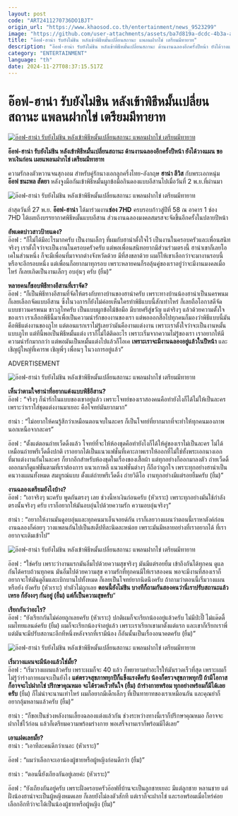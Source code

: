 ```yaml
---
layout: post
code: "ART2411270736DO1BJT"
origin_url: "https://www.khaosod.co.th/entertainment/news_9523299"
image: "https://github.com/user-attachments/assets/ba7d819a-dcdc-4b3a-a8f4-b31d4f64ee36"
title: "อ๊อฟ-ฮาน่า รับยังไม่ชิน หลังเข้าพิธีหมั้นเปลี่ยนสถานะ แพลนฝากไข่ เตรียมมีทายาท"
description: "อ๊อฟ-ฮาน่า รับยังไม่ชิน หลังเข้าพิธีหมั้นเปลี่ยนสถานะ ด้านงานฉลองอีกครั้งปีหน้า ยังได้วางแผน ขอหาเงินก่อน เผยแพลนฝากไข่ เตรียมมีทายาท"
category: "ENTERTAINMENT"
language: "th"
date: 2024-11-27T08:37:15.517Z
---
```


# อ๊อฟ-ฮาน่า รับยังไม่ชิน หลังเข้าพิธีหมั้นเปลี่ยนสถานะ แพลนฝากไข่ เตรียมมีทายาท

[![อ๊อฟ-ฮาน่า รับยังไม่ชิน หลังเข้าพิธีหมั้นเปลี่ยนสถานะ แพลนฝากไข่ เตรียมมีทายาท](https://www.khaosod.co.th/wpapp/uploads/2024/11/aof_haha_271167-1.jpg "อ๊อฟ-ฮาน่า รับยังไม่ชิน หลังเข้าพิธีหมั้นเปลี่ยนสถานะ แพลนฝากไข่ เตรียมมีทายาท")](https://www.khaosod.co.th/wpapp/uploads/2024/11/aof_haha_271167-1.jpg)

**อ๊อฟ-ฮาน่า รับยังไม่ชิน หลังเข้าพิธีหมั้นเปลี่ยนสถานะ ด้านงานฉลองอีกครั้งปีหน้า ยังได้วางแผน ขอหาเงินก่อน เผยแพลนฝากไข่ เตรียมมีทายาท**

ความรักลงตัวหวานจนสุกงอม สำหรับคู่รักนางเอกลูกครึ่งไทย-อังกฤษ **ฮาน่า ลีวิส** กับพระเอกหนุ่ม **อ๊อฟ ชนะพล สัตยา** หลังจูงมือกันเข้าพิธีหมั้นผูกข้อมือกินดองแบบอีสานไปเมื่อวันที่ 2 พ.ย.ที่ผ่านมา

![อ๊อฟ-ฮาน่า รับยังไม่ชิน หลังเข้าพิธีหมั้นเปลี่ยนสถานะ แพลนฝากไข่ เตรียมมีทายาท](https://www.khaosod.co.th/wpapp/uploads/2024/11/aof_haha_271167-7.jpg)

ล่าสุดวันที่ 27 พ.ย. **อ๊อฟ-ฮาน่า** ได้มาร่วมงาน**ช่อง 7HD** ครบรอบก้าวสู่ปีที่ 58 ณ อาคาร 1 ช่อง 7HD ได้เผยถึงบรรยากาศพิธีหมั้นแบบอีสาน ส่วนงานฉลองมงคลสมรสจะจัดขึ้นอีกครั้งในปลายปีหน้า

**อัพเดตบ่าวสาวป้ายแดง?**  
อ๊อฟ : “ก็ไม่ได้มีอะไรมากครับ เป็นงานเล็กๆ ที่ผมกับฮาน่าตั้งใจไว้ เป็นงานในครอบครัวและเพื่อนสนิท จริงๆ เราตั้งใจว่าจะเป็นงานในครอบครัวครับ แต่พอเพื่อนสนิทอยากมีส่วนร่วมตรงนี้ ฮาน่าเขาก็เลยโอเคในส่วนหนึ่ง ก็จะมีเพื่อนที่มาจากต่างจังหวัดด้วย มีที่สงขลาด้วย ผมก็ให้เขาเลือกว่าจะมางานรอบนี้หรือจะอีกรอบหนึ่ง แต่เพื่อนก็อยากมาทุกรอบ เพราะหลายคนก็รอลุ้นคู่ของเราอยู่ว่าจะมีงานมงคลเมื่อไหร่ ก็เลยเกิดเป็นงานเล็กๆ อบอุ่นๆ ครับ (ยิ้ม)”

**หลายคนก็ชอบพิธีทางอีสานที่เราจัด?**  
อ๊อฟ : “ก็เป็นพิธีทางอีสานที่จัดให้ตรงกับทางบ้านของฮาน่าครับ เพราะทางบ้านน้องฮาน่าเป็นนครพนม ก็เลยเลือกจัดแบบอีสาน ซึ่งในวงการก็ยังไม่ค่อยเห็นใครทำพิธีแบบนี้สักเท่าไหร่ ก็เลยถือโอกาสดีจัดแบบชาวนครพนม ชาวภูไทครับ เป็นแบบผูกข้อไม้ข้อมือ มีบายศรีสู่ขวัญ แต่จริงๆ แล้วด้วยความตั้งใจของเรา เราเลือกพิธีนี้มาเพื่อเป็นความน่ารักของงานของเรา แต่พอออกสื่อไปทุกคนก็มองว่าพิธีแบบนี้มันคือพิธีแต่งงานของภูไท แต่ตอนแรกเราไม่รู้เลยว่ามันคืองานแต่งงาน เพราะเราตั้งใจว่าจะเป็นงานหมั้นแบบภูไท แต่ทีนี้พอเป็นพิธีหมั้นแต่ง เราก็ไม่ได้ติดอะไร เพราะเริ่มจากความไม่รู้ของเรา เราอยากให้มีความน่ารักมากกว่า แต่พอมันเป็นหมั้นแต่งไปแล้วก็โอเค **เพราะเราจะมีงานฉลองอยู่แล้วในปีหน้า** และเชิญผู้ใหญ่ที่เคารพ เชิญพี่ๆ เพื่อนๆ ในวงการอยู่แล้ว”

ADVERTISEMENT

![อ๊อฟ-ฮาน่า รับยังไม่ชิน หลังเข้าพิธีหมั้นเปลี่ยนสถานะ แพลนฝากไข่ เตรียมมีทายาท](https://www.khaosod.co.th/wpapp/uploads/2024/11/aof_haha_271167-4.jpg)

**เห็นว่าตามใจฮาน่าที่อยากแต่งแบบพิธีอีสาน?**  
อ๊อฟ : “จริงๆ ก็น่ารักในแบบของเขาอยู่แล้ว เพราะโจทย์ของเราสองคนคือทำยังไงก็ได้ไม่ให้เป็นละคร เพราะว่าเราใส่ชุดแต่งงานมาเยอะ คือโจทย์มันยากมาก”

ฮาน่า : “ไม่อยากให้คนรู้สึกว่าเหมือนตอนจบในละคร ก็เป็นโจทย์ที่ยากมากที่จะทำให้ทุกคนมองภาพนอกเหนือจากละคร”

อ๊อฟ : “ตั้งแต่ตอนถ่ายเว็ดดิ้งแล้ว โจทย์ที่จะให้ห้องชุดคือทำยังไงก็ได้ให้คู่ของเราไม่เป็นละคร ไม่ได้เหมือนถ่ายพรีเว็ดดิ้งปกติ เราอยากได้เป็นแนวแฟชั่นที่เคาะภาพเราให้ออกที่ไม่ใช่ทั้งพระเอกนางเอกที่มาแต่งงานกันในละคร ก็ยากอีกสำหรับห้องชุดในเรื่องของเสื้อผ้า แต่ทุกอย่างก็ออกมาลงตัว ถ่ายเว็ดดิ้งออกมาก็ดูแฟชั่นตามที่เราต้องการ แนวเกาหลี แนวแฟชั่นต่างๆ ก็ถือว่าถูกใจ เพราะทุกอย่างฮาน่าเป็นคนวางแผนทั้งหมด สมบูรณ์แบบ ตั้งแต่ถ่ายพรีเว็ดดิ้ง ถ่ายวิดีโอ งานทุกอย่างมีแต่รอยยิ้มครับ (ยิ้ม)”

**งานฉลองเตรียมยังไงบ้าง?**  
อ๊อฟ : “เอาจริงๆ นะครับ พูดกันตรงๆ เลย ช่วงนี้หาเงินก่อนครับ (หัวเราะ) เพราะทุกอย่างมันใช้กำลังตรงนั้นจริงๆ ครับ เราก็อยากให้มันอบอุ่นไปด้วยความรัก ความอบอุ่นจริงๆ”

ฮาน่า : “อยากให้งานมันดูอบอุ่นและทุกคนมาเอ็นจอยด์กัน เราก็เลยวางแผนว่าตอนนี้เราหาตังค์ก่อน งานฉลองก็ค่อยๆ วางแพลนกันไปเป็นสเต็ปทีละนิดละหน่อย เพราะมันมีหลายอย่างที่เราอยากได้ ที่เราอยากจะเติมเข้าไป”

![อ๊อฟ-ฮาน่า รับยังไม่ชิน หลังเข้าพิธีหมั้นเปลี่ยนสถานะ แพลนฝากไข่ เตรียมมีทายาท](https://www.khaosod.co.th/wpapp/uploads/2024/11/aof_haha_271167-5.jpg)

อ๊อฟ : “ใช่ครับ เพราะว่างานแรกมันอิ่มไปด้วยความสุขจริงๆ มันมีแต่รอยยิ้ม เข้าถึงกันได้ทุกคน ดูแลกันได้ครบถ้วนทุกคน มันอิ่มไปด้วยความสุข ความรักที่ทุกคนมีให้เราสองคน พอจะมีงานที่สองเราก็อยากจะให้มันดูอิ่มและเบิกบานไปทั้งหมด ก็เลยเป็นโจทย์ยากนิดนึงครับ ถ้าถามว่าตอนนี้เริ่มวางแผนหรือยัง ยังครับ (หัวเราะ) ทำตัวไม่ถูกเลย **ตอนนี้ยังไม่ชิน บางทีก็ถามกันสองคนว่านี่เราปรับสถานะแล้วเหรอ ก็ยังงงๆ กันอยู่ (ยิ้ม) แต่ก็เป็นความสุขครับ**”

**เรียกกันว่าอะไร?**  
อ๊อฟ : “ยังเรียกกันไม่ค่อยถูกเลยครับ (หัวเราะ) ปกติผมก็จะเรียกน้องอยู่แล้วครับ ไม่มีป่ะปี๊ ไม่แด๊ดดี้ ผมไทยแลนด์ครับ (ยิ้ม) ผมก็จะเรียกน้องจ๋าอยู่แล้ว เพราะเราเรียกเขามาตั้งแต่แรก และเขาก็เรียกเราพี่ แต่มันจะมีปรับสถานะอีกทีหนึ่งหลังจากที่เรามีน้อง ก็อันนั้นเป็นเรื่องอนาคตครับ (ยิ้ม)”

![อ๊อฟ-ฮาน่า รับยังไม่ชิน หลังเข้าพิธีหมั้นเปลี่ยนสถานะ แพลนฝากไข่ เตรียมมีทายาท](https://www.khaosod.co.th/wpapp/uploads/2024/11/aof_haha_271167-6.jpg)

**เริ่มวางแผนจะมีน้องแล้วใช่มั้ย?**  
อ๊อฟ : “เริ่มวางแผนแล้วครับ เพราะผมก็จะ 40 แล้ว ก็พยายามทำอะไรให้มันรวดเร็วที่สุด เพราะผมก็ไม่รู้ว่าร่างกายผมจะเป็นยังไง **แต่ตรวจสุขภาพทุกปีก็แข็งแรงดีครับ น้องก็ตรวจสุขภาพทุกปี ถ้ามีโอกาสก็อาจจะไปฝากไข่ ปรึกษาคุณหมอ จะได้รวดเร็วทันใจ (ยิ้ม) ถ้าร่างกายพร้อม ทุกอย่างพร้อมก็มีได้เลยครับ** (ยิ้ม) ก็ไม่น่าจะนานเท่าไหร่ ผมก็อยากมีเด็กเล็กๆ ที่เป็นทายาทของเราเหมือนกัน และคุณย่าก็อยากอุ้มหลานแล้วครับ (ยิ้ม)”

ฮาน่า : “ก็ขอเป็นช่วงหลังงานเลี้ยงฉลองแต่งแล้วกัน ช่วงระหว่างทางนี้เราก็ปรึกษาคุณหมอ ก็อาจจะฝากไข่ไว้ก่อน แล้วก็เตรียมความพร้อมร่างกาย พอเสร็จงานเราก็พร้อมมีได้เลย”

**เอาแฝดเลยมั้ย?**  
ฮาน่า : “เอาทีละคนดีกว่าเนอะ (หัวเราะ)”

อ๊อฟ : “ผมว่าเลือกจะเอาน้องผู้ชายหรือผู้หญิงก่อนดีกว่า (ยิ้ม)”

ฮาน่า : “ตอนนี้ยังเถียงกันอยู่เลยค่ะ (หัวเราะ)”

อ๊อฟ : “ยังเถียงกันอยู่ครับ เพราะฝั่งครอบครัวอ๊อฟที่บ้านจะเป็นลูกชายเยอะ มีแต่ลูกชาย หลานชาย แต่ฝั่งน้องฮาน่าจะเป็นผู้หญิงหมดเลย ก็เลยยังไม่ลงตัวสักที แต่เราก็จะฝากไข่ และรอพร้อมเมื่อไหร่ค่อยเลือกอีกทีว่าจะได้เป็นน้องผู้ชายหรือผู้หญิง (ยิ้ม)”